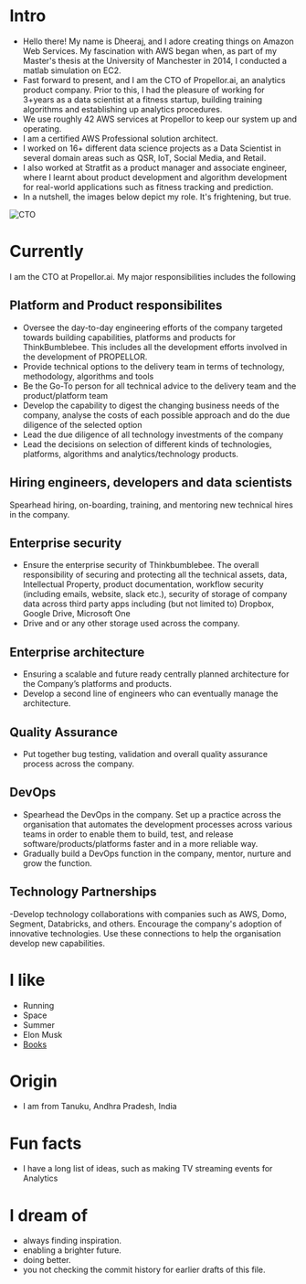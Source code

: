 
# Intro

- Hello there! My name is Dheeraj, and I adore creating things on Amazon Web Services. My fascination with
AWS began when, as part of my Master's thesis at the University of Manchester in 2014, I conducted a matlab simulation on EC2.
- Fast forward to present, and I am the CTO of Propellor.ai, an analytics product company.
Prior to this, I had the pleasure of working for 3+years as a data scientist at a fitness startup,
building training algorithms and establishing up analytics procedures.
- We use roughly 42 AWS services at Propellor to keep our system up and operating.
- I am a certified AWS Professional solution architect.
- I worked on 16+ different data science projects as a Data Scientist in several domain areas such as QSR, IoT, Social Media, and Retail.
- I also worked at Stratfit as a product manager and associate engineer,
where I learnt about product development and algorithm development for real-world applications such as fitness tracking and prediction.
- In a nutshell, the images below depict my role. It's frightening, but true.

![CTO](https://s3.ap-south-1.amazonaws.com/public.dheerajinampudi.com/CTO_role-min.jpg)

# Currently

I am the CTO at Propellor.ai. My major responsibilities includes the following

## Platform and Product responsibilites

- Oversee the day-to-day engineering efforts of the company targeted towards
building capabilities, platforms and products for ThinkBumblebee.
This includes all the development efforts involved in the development of PROPELLOR.
- Provide technical options to the delivery team in terms of technology, methodology,
algorithms and tools
- Be the Go-To person for all technical advice to the delivery team and the
product/platform team
- Develop the capability to digest the changing business needs of the company,
analyse the costs of each possible approach and do the due diligence of the selected
option
- Lead the due diligence of all technology investments of the company
- Lead the decisions on selection of different kinds of technologies, platforms,
algorithms and analytics/technology products.

## Hiring engineers, developers and data scientists

Spearhead hiring, on-boarding, training, and mentoring new technical hires in the company.

## Enterprise security

- Ensure the enterprise security of Thinkbumblebee. The overall responsibility of securing and
protecting all the technical assets, data, Intellectual Property, product documentation,
workflow security (including emails, website, slack etc.), security of storage of company data
across third party apps including (but not limited to) Dropbox, Google Drive, Microsoft One
- Drive and or any other storage used across the company.

## Enterprise architecture

- Ensuring a scalable and future ready centrally planned architecture for the Company’s
platforms and products.
- Develop a second line of engineers who can eventually manage the architecture.

## Quality Assurance

- Put together bug testing, validation and overall quality assurance process across the
company.

## DevOps

- Spearhead the DevOps in the company. Set up a practice across the organisation that
automates the development processes across various teams in order to enable them to
build, test, and release software/products/platforms faster and in a more reliable way.
- Gradually build a DevOps function in the company, mentor, nurture and grow the function.

## Technology Partnerships

-Develop technology collaborations with companies such as
AWS, Domo, Segment, Databricks, and others. Encourage the company's adoption
of innovative technologies. Use these connections to help the organisation develop new capabilities.

# I like

- Running
- Space
- Summer
- Elon Musk
- [Books](https://www.goodreads.com/dheerajinampudi)

# Origin

- I am from Tanuku, Andhra Pradesh, India

# Fun facts

- I have a long list of ideas, such as making TV streaming events for Analytics

# I dream of

- always finding inspiration.
- enabling a brighter future.
- doing better.
- you not checking the commit history for earlier drafts of this file.
